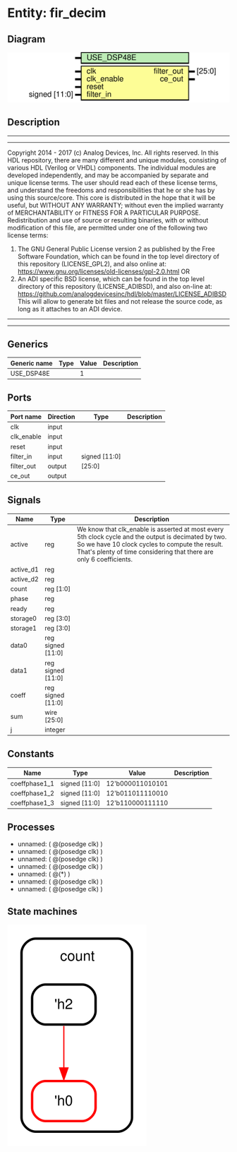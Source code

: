 # Entity: fir_decim

## Diagram

![Diagram](fir_decim.svg "Diagram")
## Description

***************************************************************************
 ***************************************************************************
 Copyright 2014 - 2017 (c) Analog Devices, Inc. All rights reserved.
 In this HDL repository, there are many different and unique modules, consisting
 of various HDL (Verilog or VHDL) components. The individual modules are
 developed independently, and may be accompanied by separate and unique license
 terms.
 The user should read each of these license terms, and understand the
 freedoms and responsibilities that he or she has by using this source/core.
 This core is distributed in the hope that it will be useful, but WITHOUT ANY
 WARRANTY; without even the implied warranty of MERCHANTABILITY or FITNESS FOR
 A PARTICULAR PURPOSE.
 Redistribution and use of source or resulting binaries, with or without modification
 of this file, are permitted under one of the following two license terms:
   1. The GNU General Public License version 2 as published by the
      Free Software Foundation, which can be found in the top level directory
      of this repository (LICENSE_GPL2), and also online at:
      <https://www.gnu.org/licenses/old-licenses/gpl-2.0.html>
 OR
   2. An ADI specific BSD license, which can be found in the top level directory
      of this repository (LICENSE_ADIBSD), and also on-line at:
      https://github.com/analogdevicesinc/hdl/blob/master/LICENSE_ADIBSD
      This will allow to generate bit files and not release the source code,
      as long as it attaches to an ADI device.
 ***************************************************************************
 ***************************************************************************
 
## Generics

| Generic name | Type | Value | Description |
| ------------ | ---- | ----- | ----------- |
| USE_DSP48E   |      | 1     |             |
## Ports

| Port name  | Direction | Type          | Description |
| ---------- | --------- | ------------- | ----------- |
| clk        | input     |               |             |
| clk_enable | input     |               |             |
| reset      | input     |               |             |
| filter_in  | input     | signed [11:0] |             |
| filter_out | output    | [25:0]        |             |
| ce_out     | output    |               |             |
## Signals

| Name      | Type              | Description                                                                                                                                                                                                                    |
| --------- | ----------------- | ------------------------------------------------------------------------------------------------------------------------------------------------------------------------------------------------------------------------------ |
| active    | reg               | We know that clk_enable is asserted at most every 5th clock cycle and the output is decimated by two. So we have 10 clock cycles to compute the result. That's plenty of time considering that there are only 6 coefficients.  |
| active_d1 | reg               |                                                                                                                                                                                                                                |
| active_d2 | reg               |                                                                                                                                                                                                                                |
| count     | reg [1:0]         |                                                                                                                                                                                                                                |
| phase     | reg               |                                                                                                                                                                                                                                |
| ready     | reg               |                                                                                                                                                                                                                                |
| storage0  | reg [3:0]         |                                                                                                                                                                                                                                |
| storage1  | reg [3:0]         |                                                                                                                                                                                                                                |
| data0     | reg signed [11:0] |                                                                                                                                                                                                                                |
| data1     | reg signed [11:0] |                                                                                                                                                                                                                                |
| coeff     | reg signed [11:0] |                                                                                                                                                                                                                                |
| sum       | wire [25:0]       |                                                                                                                                                                                                                                |
| j         | integer           |                                                                                                                                                                                                                                |
## Constants

| Name          | Type          | Value            | Description |
| ------------- | ------------- | ---------------- | ----------- |
| coeffphase1_1 | signed [11:0] | 12'b000011010101 |             |
| coeffphase1_2 | signed [11:0] | 12'b011011110010 |             |
| coeffphase1_3 | signed [11:0] | 12'b110000111110 |             |
## Processes
- unnamed: ( @(posedge clk) )
- unnamed: ( @(posedge clk) )
- unnamed: ( @(posedge clk) )
- unnamed: ( @(posedge clk) )
- unnamed: ( @(*) )
- unnamed: ( @(posedge clk) )
- unnamed: ( @(posedge clk) )
## State machines

![Diagram_state_machine_0]( stm_fir_decim_00.svg "Diagram")